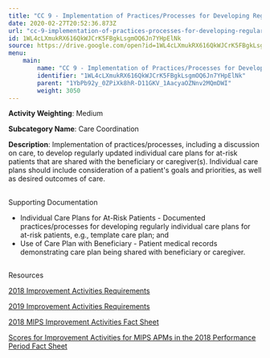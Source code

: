 ```yaml
---
title: "CC 9 - Implementation of Practices/Processes for Developing Regular Individual Care Plans"
date: 2020-02-27T20:52:36.873Z
url: "cc-9-implementation-of-practices-processes-for-developing-regular-individual-care-plans.md"
id: 1WL4cLXmukRX616QkWJCrK5FBgkLsgmOQ6Jn7YHpElNk
source: https://drive.google.com/open?id=1WL4cLXmukRX616QkWJCrK5FBgkLsgmOQ6Jn7YHpElNk
menu:
    main:
        name: "CC 9 - Implementation of Practices/Processes for Developing Regular Individual Care Plans"
        identifier: "1WL4cLXmukRX616QkWJCrK5FBgkLsgmOQ6Jn7YHpElNk"
        parent: "1YbPb92y_0ZPiXk8hR-D11GKV_1AacyaOZNnv2MQmDWI"
        weight: 3050
---
```









**Activity Weighting**: Medium

**Subcategory Name**: Care Coordination

**Description**: Implementation of practices/processes, including a discussion on care, to develop regularly updated individual care plans for at-risk patients that are shared with the beneficiary or caregiver(s). Individual care plans should include consideration of a patient's goals and priorities, as well as desired outcomes of care.







## 

Supporting Documentation

* Individual Care Plans for At-Risk Patients - Documented practices/processes for developing regularly individual care plans for at-risk patients, e.g., template care plan; and 
* Use of Care Plan with Beneficiary - Patient medical records demonstrating care plan being shared with beneficiary or caregiver.







## 

Resources

[2018 Improvement Activities Requirements](https://qpp.cms.gov/mips/improvement-activities?py=2018)

[2019 Improvement Activities Requirements](https://qpp.cms.gov/mips/improvement-activities?py=2019)

[2018 MIPS Improvement Activities Fact Sheet](https://qpp.cms.gov/resource/2018%20MIPS%20Improvement%20Activities%20Fact%20Sheet)

[Scores for Improvement Activities for MIPS APMs in the 2018 Performance Period Fact Sheet](https://qpp.cms.gov/resource/2018%20MIPS%20APMs%20improvement%20Activities%20scores%20fact%20sheet)

